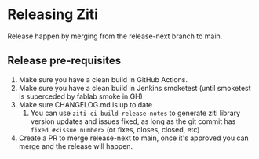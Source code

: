 # Releasing Ziti

Release happen by merging from the release-next branch to main.

## Release pre-requisites

1. Make sure you have a clean build in GitHub Actions.
2. Make sure you have a clean build in Jenkins smoketest (until smoketest is superceded by fablab smoke in GH)
3. Make sure CHANGELOG.md is up to date
    1. You can use `ziti-ci build-release-notes` to generate ziti library version updates and issues fixed,
       as long as the git commit has `fixed #<issue number>` (or fixes, closes, closed, etc)
4. Create a PR to merge release-next to main, once it's approved you can merge and the release will happen.


